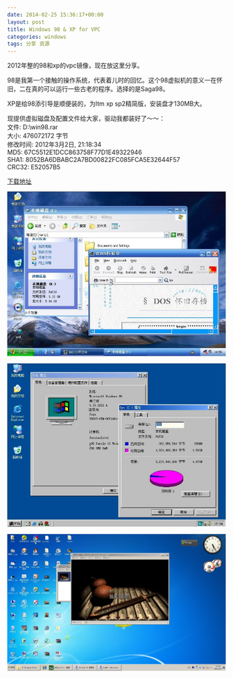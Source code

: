 ```yaml
---
date: 2014-02-25 15:36:17+00:00
layout: post
title: Windows 98 & XP for VPC
categories: windows
tags: 分享 资源
---
```


2012年整的98和xp的vpc镜像，现在放这里分享。

98是我第一个接触的操作系统，代表着儿时的回忆。这个98虚拟机的意义一在怀旧，二在真的可以运行一些古老的程序。选择的是Saga98。

XP是给98添引导是顺便装的，为ltm xp sp2精简版，安装盘才130MB大。


现提供虚拟磁盘及配置文件给大家，驱动我都装好了～～：
<br />
文件: D:\win98.rar
<br />
大小: 476072172 字节
<br />
修改时间: 2012年3月2日, 21:18:34
<br />
MD5: 67C5512E1DCC863758F77D1E49322946
<br />
SHA1: 8052BA6DBABC2A7BD00822FC085FCA5E32644F57
<br />
CRC32: E52057B5
 
[下载地址](http://115.com/file/e7l9eonm)

![](https://github.com/xulihang/xulihang.github.io/raw/master/album/win98/x1.jpg)

![](https://github.com/xulihang/xulihang.github.io/raw/master/album/win98/x2.jpg)

![](https://github.com/xulihang/xulihang.github.io/raw/master/album/win98/x3.jpg)


